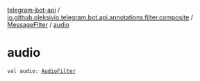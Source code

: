 [telegram-bot-api](../../index.md) / [io.github.oleksivio.telegram.bot.api.annotations.filter.composite](../index.md) / [MessageFilter](index.md) / [audio](./audio.md)

# audio

`val audio: `[`AudioFilter`](../-audio-filter/index.md)